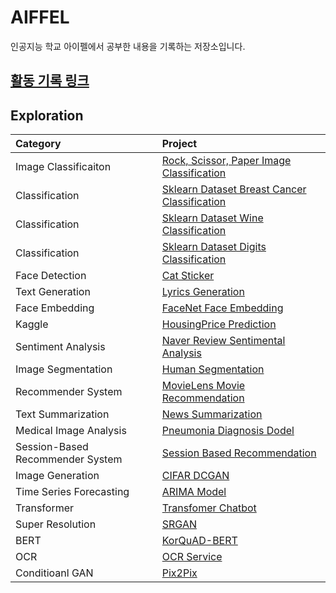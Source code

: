 # AIFFEL

인공지능 학교 아이펠에서 공부한 내용을 기록하는 저장소입니다. 
 
[활동 기록 링크](https://www.notion.so/AIFFEL-a71c66cafade451d98f91ca69658493d)
---   

## Exploration
| Category | Project | 
| :-- | :-- | 
| Image Classificaiton | [Rock, Scissor, Paper Image Classification](E1/E1_Rock_Scissor_Paper_Image_Classification.ipynb)|   
| Classification | [Sklearn Dataset Breast Cancer Classification](E2/.ipynb_checkpoints/Breast_Cancer_Classification-checkpoint.ipynb)|
| Classification | [Sklearn Dataset Wine Classification](E2/.ipynb_checkpoints/Wine_Classification-checkpoint.ipynb)|
| Classification | [Sklearn Dataset Digits Classification](E2/.ipynb_checkpoints/Digits_Classification-checkpoint.ipynb)|
| Face Detection | [Cat Sticker](E3/E3_Camera_Sticker.ipynb) |   
| Text Generation | [Lyrics Generation](E4/E4_lyricist.ipynb) |  
| Face Embedding | [FaceNet Face Embedding](E5/E5_Face_Embedding.ipynb) |  
| Kaggle | [HousingPrice Prediction](E6/House%20Price%20Prediction.ipynb) | 
| Sentiment Analysis | [Naver Review Sentimental Analysis](E7/Naver%20Sentiment%20Analysis.ipynb) | 
| Image Segmentation | [Human Segmentation](E8/E8_Human_Segmentation.ipynb) |
| Recommender System | [MovieLens Movie Recommendation](E9/Movielens.ipynb) | 
| Text Summarization | [News Summarization](E10/E10_News_Summary.ipynb) | 
| Medical Image Analysis | [Pneumonia Diagnosis Dodel](E11/E11_Pneumonia_Diagnosis.ipynb) | 
| Session-Based Recommender System | [Session Based Recommendation](E12/E12_Session_Based_Recommendation.ipynb) |   
| Image Generation | [CIFAR DCGAN](E13/E13_CIFAR10_DCGAN.ipynb) | 
| Time Series Forecasting | [ARIMA Model](E14/E14_ARIMA_stock_prediction.ipynb) | 
| Transformer | [Transfomer Chatbot](E15/E15_Transformer_Chatbot.ipynb) | 
| Super Resolution | [SRGAN](E16/E16_SRGAN.ipynb) |
| BERT | [KorQuAD-BERT](E17/E17_BERT_KorQuAD.ipynb)  | 
| OCR | [OCR Service](E18/E18_OCR_models.ipynb) |   
| Conditioanl GAN | [Pix2Pix](E19/E19_Pix2Pix.ipynb) |  
